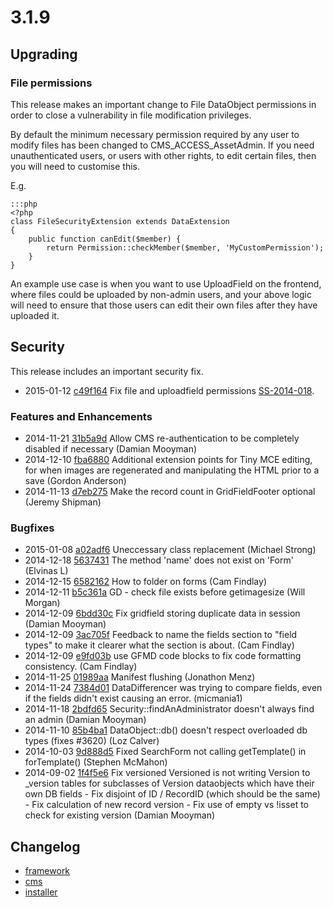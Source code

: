 # 3.1.9

## Upgrading

### File permissions

This release makes an important change to File DataObject permissions in order to close a vulnerability in
file modification privileges.

By default the minimum necessary permission required by any user to modify files has been changed
to CMS_ACCESS_AssetAdmin. If you need unauthenticated users, or users with other rights, to edit certain
files, then you will need to customise this.

E.g.

	:::php
	<?php
	class FileSecurityExtension extends DataExtension 
	{
		public function canEdit($member) {
			return Permission::checkMember($member, 'MyCustomPermission');
		}
	}

An example use case is when you want to use UploadField on the frontend, where files could be uploaded
by non-admin users, and your above logic will need to ensure that those users can edit their own files
after they have uploaded it.

## Security

This release includes an important security fix.

 * 2015-01-12 [c49f164](https://github.com/silverstripe/silverstripe-framework/commit/c49f164) Fix file and uploadfield permissions [SS-2014-018](http://www.silverstripe.org/software/download/security-releases/ss-2014-018-open-file-permissions).

### Features and Enhancements

 * 2014-11-21 [31b5a9d](https://github.com/silverstripe/sapphire/commit/31b5a9d) Allow CMS re-authentication to be completely disabled if necessary (Damian Mooyman)
 * 2014-12-10 [fba6880](https://github.com/silverstripe/sapphire/commit/fba6880) Additional extension points for Tiny MCE editing, for when images are regenerated and manipulating the HTML prior to a save (Gordon Anderson)
 * 2014-11-13 [d7eb275](https://github.com/silverstripe/sapphire/commit/d7eb275) Make the record count in GridFieldFooter optional (Jeremy Shipman)

### Bugfixes

 * 2015-01-08 [a02adf6](https://github.com/silverstripe/sapphire/commit/a02adf6) Uneccessary class replacement (Michael Strong)
 * 2014-12-18 [5637431](https://github.com/silverstripe/sapphire/commit/5637431) The method 'name' does not exist on 'Form' (Elvinas L)
 * 2014-12-15 [6582162](https://github.com/silverstripe/sapphire/commit/6582162) How to folder on forms (Cam Findlay)
 * 2014-12-11 [b5c361a](https://github.com/silverstripe/sapphire/commit/b5c361a) GD - check file exists before getimagesize (Will Morgan)
 * 2014-12-09 [6bdd30c](https://github.com/silverstripe/sapphire/commit/6bdd30c) Fix gridfield storing duplicate data in session (Damian Mooyman)
 * 2014-12-09 [3ac705f](https://github.com/silverstripe/sapphire/commit/3ac705f) Feedback to name the fields section to "field types" to make it clearer what the section is about. (Cam Findlay)
 * 2014-12-09 [e9fd03b](https://github.com/silverstripe/sapphire/commit/e9fd03b) use GFMD code blocks to fix code formatting consistency. (Cam Findlay)
 * 2014-11-25 [01989aa](https://github.com/silverstripe/sapphire/commit/01989aa) Manifest flushing (Jonathon Menz)
 * 2014-11-24 [7384d01](https://github.com/silverstripe/sapphire/commit/7384d01) DataDifferencer was trying to compare fields, even if the fields didn't exist causing an error. (micmania1)
 * 2014-11-18 [2bdfd65](https://github.com/silverstripe/sapphire/commit/2bdfd65) Security::findAnAdministrator doesn't always find an admin (Damian Mooyman)
 * 2014-11-10 [85b4ba1](https://github.com/silverstripe/sapphire/commit/85b4ba1) DataObject::db() doesn't respect overloaded db types (fixes #3620) (Loz Calver)
 * 2014-10-03 [9d888d5](https://github.com/silverstripe/silverstripe-cms/commit/9d888d5) Fixed SearchForm not calling getTemplate() in forTemplate() (Stephen McMahon)
 * 2014-09-02 [1f4f5e6](https://github.com/silverstripe/sapphire/commit/1f4f5e6) Fix versioned Versioned is not writing Version to _version tables for subclasses of Version dataobjects which have their own DB fields - Fix disjoint of ID / RecordID (which should be the same) - Fix calculation of new record version - Fix use of empty vs !isset to check for existing version (Damian Mooyman)

## Changelog

 * [framework](https://github.com/silverstripe/silverstripe-framework/releases/tag/3.1.9)
 * [cms](https://github.com/silverstripe/silverstripe-cms/releases/tag/3.1.9)
 * [installer](https://github.com/silverstripe/silverstripe-installer/releases/tag/3.1.9)